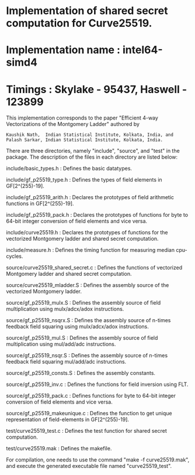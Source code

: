 # Implementation of shared secret computation for Curve25519.

# Implementation name	:  intel64-simd4
# Timings		:  Skylake - 95437, Haswell - 123899

This implementation corresponds to the paper "Efficient 4-way Vectorizations of the Montgomery Ladder" authored by

    Kaushik Nath,  Indian Statistical Institute, Kolkata, India, and   
    Palash Sarkar, Indian Statistical Institute, Kolkata, India.

There are three directories, namely "include", "source", and "test" in the package. 
The description of the files in each directory are listed below:

include/basic_types.h  			:  Defines the basic datatypes.

include/gf_p25519_type.h    		:  Defines the types of field elements in GF[2^(255)-19].

include/gf_p25519_arith.h    		:  Declares the prototypes of field arithmetic functions in GF[2^(255)-19].

include/gf_p25519_pack.h    		:  Declares the prototypes of functions for byte to 64-bit integer conversion of field elements and vice versa.

include/curve25519.h    		:  Declares the prototypes of functions for the vectorized Montgomery ladder and shared secret computation.

include/measure.h   			:  Defines the timing function for measuring median cpu-cycles.

source/curve25519_shared_secret.c	:  Defines the functions of vectorized Montgomery ladder and shared secret computation.

source/curve25519_mladder.S		:  Defines the assembly source of the vectorized Montgomery ladder.

source/gf_p25519_mulx.S			:  Defines the assembly source of field multiplication using mulx/adcx/adox instructions.

source/gf_p25519_nsqrx.S		:  Defines the assembly source of n-times feedback field squaring using mulx/adcx/adox instructions.

source/gf_p25519_mul.S			:  Defines the assembly source of field multiplication using mul/add/adc instructions.

source/gf_p25519_nsqr.S			:  Defines the assembly source of n-times feedback field squaring mul/add/adc instructions.

source/gf_p25519_consts.S		:  Defines the assembly constants.

source/gf_p25519_inv.c			:  Defines the functions for field inversion using FLT.

source/gf_p25519_pack.c			:  Defines functions for byte to 64-bit integer conversion of field elements and vice versa.

source/gf_p25519_makeunique.c		:  Defines the function to get unique representation of field-elements in GF[2^(255)-19].

test/curve25519_test.c			:  Defines the test function for shared secret computation.

test/curve25519.mak			:  Defines the makefile.

 
For compilation, one needs to use the command "make -f curve25519.mak", and execute the generated executable file named "curve25519_test".

